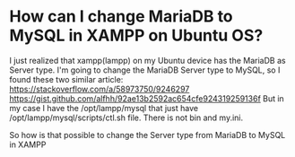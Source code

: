 
# How can I change MariaDB to MySQL in XAMPP on Ubuntu OS?

I just realized that xampp(lampp) on my Ubuntu device has the MariaDB as Server type.
I'm going to change the MariaDB Server type to MySQL, so I found these two similar article:
https://stackoverflow.com/a/58973750/9246297
https://gist.github.com/alfhh/92ae13b2592ac654cfe924319259136f
But in my case I have the /opt/lampp/mysql that just have /opt/lampp/mysql/scripts/ctl.sh file. There is not bin and my.ini.

So how is that possible to change the Server type from MariaDB to MySQL in XAMPP



        